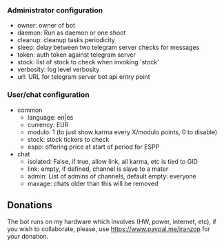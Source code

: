 ### Administrator configuration

- owner: owner of bot
- daemon: Run as daemon or one shoot
- cleanup: cleanup tasks periodicity
- sleep: delay between two telegram server checks for messages
- token: auth token against telegram server
- stock: list of stock to check when invoking 'stock'
- verbosity: log level verbosity
- url: URL for telegram server bot api entry point

### User/chat configuration

- common
    - language: en|es
    - currency: EUR
    - modulo: 1 (to just show karma every X/modulo points, 0 to disable)
    - stock: stock tickers to check
    - espp: offering price at start of period for ESPP
- chat
    - isolated: False, if true, allow link, all karma, etc is tied to GID
    - link: empty, if defined, channel is slave to a mater
    - admin: List of admins of channels, default empty: everyone
    - maxage: chats older than this will be removed

## Donations

The bot runs on my hardware which involves (HW, power, internet, etc), if
you wish to collaborate, please, use <https://www.paypal.me/iranzop> for
your donation.
